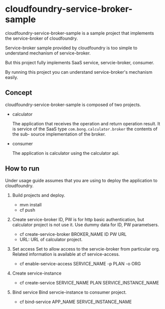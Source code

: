 # cloudfoundry-service-broker-sample
cloudfoundry-service-broker-sample is a sample project that implements the service-broker of cloudfoundry.

Service-broker sample provided by cloudfoundry is too simple to understand mechanism of service-broker.

But this project fully implements SaaS service, servcie-broker, consumer.

By running this project you can understand service-broker's mechanism easily.

## Concept
cloudfoundry-service-broker-sample is composed of two projects.

- calculator

	The application that receives the operation and return operation result. It is service of the SaaS type
	`com.bong.calculator.broker` the contents of the sub- source implementation of the broker.

- consumer

	The application is calculator using the calculator api.

## How to run
Under usage guide assumes that you are using to deploy the application to cloudfoundry.

1. Build projects and deploy.

	- mvn install
	- cf push

2. Create service-broker
ID, PW is for http basic authentication, but calculator project is not use it.
Use dummy data for ID, PW parametsers. 

	- cf create-service-broker BROKER_NAME ID PW URL
	- URL: URL of calculator project.

3. Set access
Set to allow access to the servcie-broker from particular org.
Related information is available at cf service-access.

	- cf enable-service-access SERVICE_NAME -p PLAN -o ORG

4. Create service-instance

	- cf create-service SERVICE_NAME PLAN SERVICE_INSTANCE_NAME

5. Bind service
Bind servcie-instance to consumer project.

	- cf bind-service APP_NAME SERVCE_INSTANCE_NAME